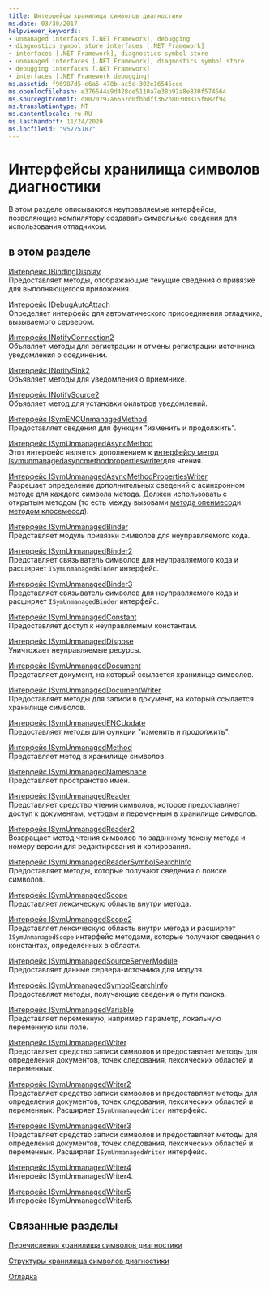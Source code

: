 ```yaml
---
title: Интерфейсы хранилища символов диагностики
ms.date: 03/30/2017
helpviewer_keywords:
- unmanaged interfaces [.NET Framework], debugging
- diagnostics symbol store interfaces [.NET Framework]
- interfaces [.NET Framework], diagnostics symbol store
- unmanaged interfaces [.NET Framework], diagnostics symbol store
- debugging interfaces [.NET Framework]
- interfaces [.NET Framework debugging]
ms.assetid: f96987d5-e6a5-478b-ac5e-302e16545cce
ms.openlocfilehash: e376544a9d428ce5110a7e38b92a8e830f574664
ms.sourcegitcommit: d8020797a6657d0fbbdff362b80300815f682f94
ms.translationtype: MT
ms.contentlocale: ru-RU
ms.lasthandoff: 11/24/2020
ms.locfileid: "95725187"
---
```

# <a name="diagnostics-symbol-store-interfaces"></a>Интерфейсы хранилища символов диагностики

В этом разделе описываются неуправляемые интерфейсы, позволяющие компилятору создавать символьные сведения для использования отладчиком.  
  
## <a name="in-this-section"></a>в этом разделе  

 [Интерфейс IBindingDisplay](ibindingdisplay-interface.md)  
 Предоставляет методы, отображающие текущие сведения о привязке для выполняющегося приложения.  
  
 [Интерфейс IDebugAutoAttach](idebugautoattach-interface.md)  
 Определяет интерфейс для автоматического присоединения отладчика, вызываемого сервером.  
  
 [Интерфейс INotifyConnection2](inotifyconnection2-interface.md)  
 Объявляет методы для регистрации и отмены регистрации источника уведомления о соединении.  
  
 [Интерфейс INotifySink2](inotifysink2-interface.md)  
 Объявляет методы для уведомления о приемнике.  
  
 [Интерфейс INotifySource2](inotifysource2-interface.md)  
 Объявляет метод для установки фильтров уведомлений.  
  
 [Интерфейс ISymENCUnmanagedMethod](isymencunmanagedmethod-interface.md)  
 Предоставляет сведения для функции "изменить и продолжить".  
  
 [Интерфейс ISymUnmanagedAsyncMethod](isymunmanagedasyncmethod-interface.md)  
 Этот интерфейс является дополнением к [интерфейсу метод isymunmanagedasyncmethodpropertieswriter](isymunmanagedasyncmethodpropertieswriter-interface.md)для чтения.  
  
 [Интерфейс ISymUnmanagedAsyncMethodPropertiesWriter](isymunmanagedasyncmethodpropertieswriter-interface.md)  
 Разрешает определение дополнительных сведений о асинхронном методе для каждого символа метода. Должен использовать с открытым методом (то есть между вызовами [метода опенмесод](isymunmanagedwriter-openmethod-method.md)и [методом клосемесод](isymunmanagedwriter-closemethod-method.md)).  
  
 [Интерфейс ISymUnmanagedBinder](isymunmanagedbinder-interface.md)  
 Представляет модуль привязки символов для неуправляемого кода.  
  
 [Интерфейс ISymUnmanagedBinder2](isymunmanagedbinder2-interface.md)  
 Представляет связыватель символов для неуправляемого кода и расширяет `ISymUnmanagedBinder` интерфейс.  
  
 [Интерфейс ISymUnmanagedBinder3](isymunmanagedbinder3-interface.md)  
 Представляет связыватель символов для неуправляемого кода и расширяет `ISymUnmanagedBinder` интерфейс.  
  
 [Интерфейс ISymUnmanagedConstant](isymunmanagedconstant-interface.md)  
 Предоставляет доступ к неуправляемым константам.  
  
 [Интерфейс ISymUnmanagedDispose](isymunmanageddispose-interface.md)  
 Уничтожает неуправляемые ресурсы.  
  
 [Интерфейс ISymUnmanagedDocument](isymunmanageddocument-interface.md)  
 Представляет документ, на который ссылается хранилище символов.  
  
 [Интерфейс ISymUnmanagedDocumentWriter](isymunmanageddocumentwriter-interface.md)  
 Предоставляет методы для записи в документ, на который ссылается хранилище символов.  
  
 [Интерфейс ISymUnmanagedENCUpdate](isymunmanagedencupdate-interface.md)  
 Предоставляет методы для функции "изменить и продолжить".  
  
 [Интерфейс ISymUnmanagedMethod](isymunmanagedmethod-interface.md)  
 Представляет метод в хранилище символов.  
  
 [Интерфейс ISymUnmanagedNamespace](isymunmanagednamespace-interface.md)  
 Представляет пространство имен.  
  
 [Интерфейс ISymUnmanagedReader](isymunmanagedreader-interface.md)  
 Представляет средство чтения символов, которое предоставляет доступ к документам, методам и переменным в хранилище символов.  
  
 [Интерфейс ISymUnmanagedReader2](isymunmanagedreader2-interface.md)  
 Возвращает метод чтения символов по заданному токену метода и номеру версии для редактирования и копирования.  
  
 [Интерфейс ISymUnmanagedReaderSymbolSearchInfo](isymunmanagedreadersymbolsearchinfo-interface.md)  
 Предоставляет методы, которые получают сведения о поиске символов.  
  
 [Интерфейс ISymUnmanagedScope](isymunmanagedscope-interface.md)  
 Представляет лексическую область внутри метода.  
  
 [Интерфейс ISymUnmanagedScope2](isymunmanagedscope2-interface.md)  
 Представляет лексическую область внутри метода и расширяет `ISymUnmanagedScope` интерфейс методами, которые получают сведения о константах, определенных в области.  
  
 [Интерфейс ISymUnmanagedSourceServerModule](isymunmanagedsourceservermodule-interface.md)  
 Предоставляет данные сервера-источника для модуля.  
  
 [Интерфейс ISymUnmanagedSymbolSearchInfo](isymunmanagedsymbolsearchinfo-interface.md)  
 Предоставляет методы, получающие сведения о пути поиска.  
  
 [Интерфейс ISymUnmanagedVariable](isymunmanagedvariable-interface.md)  
 Представляет переменную, например параметр, локальную переменную или поле.  
  
 [Интерфейс ISymUnmanagedWriter](isymunmanagedwriter-interface.md)  
 Представляет средство записи символов и предоставляет методы для определения документов, точек следования, лексических областей и переменных.  
  
 [Интерфейс ISymUnmanagedWriter2](isymunmanagedwriter2-interface.md)  
 Представляет средство записи символов и предоставляет методы для определения документов, точек следования, лексических областей и переменных. Расширяет `ISymUnmanagedWriter` интерфейс.  
  
 [Интерфейс ISymUnmanagedWriter3](isymunmanagedwriter3-interface.md)  
 Представляет средство записи символов и предоставляет методы для определения документов, точек следования, лексических областей и переменных. Расширяет `ISymUnmanagedWriter` интерфейс.  
  
 [Интерфейс ISymUnmanagedWriter4](isymunmanagedwriter4-interface.md)  
 Интерфейс ISymUnmanagedWriter4.  
  
 [Интерфейс ISymUnmanagedWriter5](isymunmanagedwriter5-interface.md)  
 Интерфейс ISymUnmanagedWriter5.  
  
## <a name="related-sections"></a>Связанные разделы  

 [Перечисления хранилища символов диагностики](diagnostics-symbol-store-enumerations.md)  
  
 [Структуры хранилища символов диагностики](diagnostics-symbol-store-structures.md)  
  
 [Отладка](../debugging/index.md)
